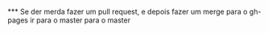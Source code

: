 *** Se der merda fazer um pull request, e depois fazer um merge para o gh-pages ir para o master
para o master

